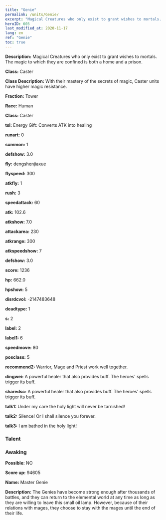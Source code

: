 ```yaml
---
title: "Genie"
permalink: /units/Genie/
excerpt: "Magical Creatures who only exist to grant wishes to mortals. The magic to which they are confined is both a home and a prison."
heroID: 605
last_modified_at: 2020-11-17
lang: en
ref: "Genie"
toc: true
---
```

 **Description:** Magical Creatures who only exist to grant wishes to mortals. The magic to which they are confined is both a home and a prison.

 **Class:** Caster

 **Class Description:** With their mastery of the secrets of magic, Caster units have higher magic resistance.

 **Fraction:** Tower

 **Race:** Human

 **Class:** Caster

 **tsl:** Energy Gift: Converts ATK into healing

 **runart:** 0

 **summon:** 1

 **defshow:** 3.0

 **fly:** dengshenjiaxue

 **flyspeed:** 300

 **atkfly:** 1

 **rush:** 3

 **speedattack:** 60

 **atk:** 102.6

 **atkshow:** 7.0

 **attackarea:** 230

 **atkrange:** 300

 **atkspeedshow:** 7

 **defshow:** 3.0

 **score:** 1236

 **hp:** 662.0

 **hpshow:** 5

 **disrdcvol:** -2147483648

 **deadtype:** 1

 **s:** 2

 **label:** 2

 **label1:** 6

 **speedmove:** 80

 **posclass:** 5

 **recommend2:** Warrior, Mage and Priest work well together.  

 **dingwei:** A powerful healer that also provides buff. The heroes' spells trigger its buff.

 **sharedsc:** A powerful healer that also provides buff. The heroes' spells trigger its buff.

 **talk1:** Under my care the holy light will never be tarnished!

 **talk2:** Silence! Or I shall silence you forever.

 **talk3:** I am bathed in the holy light!

### Talent
### Awaking
 **Possible:** NO

 **Score up:** 94605

 **Name:** Master Genie

 **Description:** The Genies have become strong enough after thousands of battles, and they can return to the elemental world at any time as long as they are willing to leave this small oil lamp. However, because of their relations with mages, they choose to stay with the mages until the end of their life.

